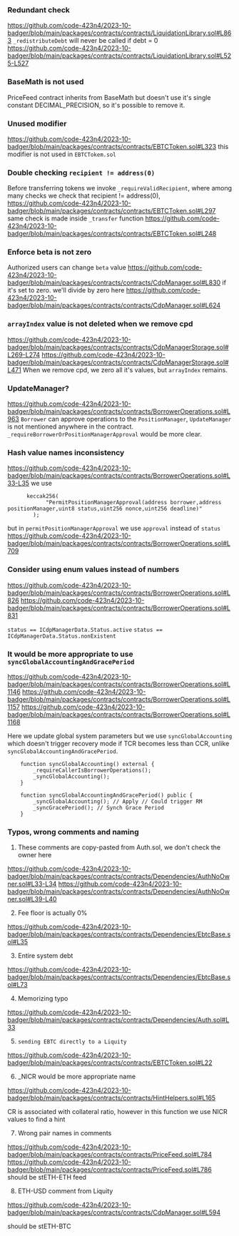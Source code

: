 ### Redundant check
https://github.com/code-423n4/2023-10-badger/blob/main/packages/contracts/contracts/LiquidationLibrary.sol#L863
`_redistributeDebt` will never be called if debt = 0
https://github.com/code-423n4/2023-10-badger/blob/main/packages/contracts/contracts/LiquidationLibrary.sol#L525-L527
### BaseMath is not used
PriceFeed contract inherits from BaseMath but doesn't use it's single constant DECIMAL_PRECISION, so it's possible to remove it.
### Unused modifier
https://github.com/code-423n4/2023-10-badger/blob/main/packages/contracts/contracts/EBTCToken.sol#L323
this modifier is not used in `EBTCTokem.sol`
### Double checking `recipient != address(0)`
Before transferring tokens we invoke `_requireValidRecipient`, where among many checks we check that recipient != address(0),
https://github.com/code-423n4/2023-10-badger/blob/main/packages/contracts/contracts/EBTCToken.sol#L297
same check is made inside `_transfer` function
https://github.com/code-423n4/2023-10-badger/blob/main/packages/contracts/contracts/EBTCToken.sol#L248
### Enforce beta is not zero
Authorized users can change `beta` value
https://github.com/code-423n4/2023-10-badger/blob/main/packages/contracts/contracts/CdpManager.sol#L830
if it's set to zero. we'll divide by zero here
https://github.com/code-423n4/2023-10-badger/blob/main/packages/contracts/contracts/CdpManager.sol#L624

### `arrayIndex` value is not deleted when we remove cpd
https://github.com/code-423n4/2023-10-badger/blob/main/packages/contracts/contracts/CdpManagerStorage.sol#L269-L274
https://github.com/code-423n4/2023-10-badger/blob/main/packages/contracts/contracts/CdpManagerStorage.sol#L471
When we remove cpd, we zero all it's values, but `arrayIndex` remains.
### UpdateManager?
https://github.com/code-423n4/2023-10-badger/blob/main/packages/contracts/contracts/BorrowerOperations.sol#L963
`Borrower` can approve operations to the `PositionManager`, `UpdateManager` is not mentioned anywhere in the contract. `_requireBorrowerOrPositionManagerApproval` would be more clear.
### Hash value names inconsistency
https://github.com/code-423n4/2023-10-badger/blob/main/packages/contracts/contracts/BorrowerOperations.sol#L33-L35
we use 
```  
      keccak256(
            "PermitPositionManagerApproval(address borrower,address positionManager,uint8 status,uint256 nonce,uint256 deadline)"
        );
```
but in `permitPositionManagerApproval` we use `approval` instead of `status`  
https://github.com/code-423n4/2023-10-badger/blob/main/packages/contracts/contracts/BorrowerOperations.sol#L709

### Consider using enum values instead of numbers
https://github.com/code-423n4/2023-10-badger/blob/main/packages/contracts/contracts/BorrowerOperations.sol#L826
https://github.com/code-423n4/2023-10-badger/blob/main/packages/contracts/contracts/BorrowerOperations.sol#L831

`status == ICdpManagerData.Status.active`
`status == ICdpManagerData.Status.nonExistent`

### It would be more appropriate to use `syncGlobalAccountingAndGracePeriod`
https://github.com/code-423n4/2023-10-badger/blob/main/packages/contracts/contracts/BorrowerOperations.sol#L1146
https://github.com/code-423n4/2023-10-badger/blob/main/packages/contracts/contracts/BorrowerOperations.sol#L1157
https://github.com/code-423n4/2023-10-badger/blob/main/packages/contracts/contracts/BorrowerOperations.sol#L1168

Here we update global system parameters but we use `syncGlobalAccounting` which doesn't trigger recovery mode if TCR becomes less than CCR, unlike `syncGlobalAccountingAndGracePeriod`.

```
    function syncGlobalAccounting() external {
        _requireCallerIsBorrowerOperations();
        _syncGlobalAccounting();
    }
```
```
    function syncGlobalAccountingAndGracePeriod() public {
        _syncGlobalAccounting(); // Apply // Could trigger RM
        _syncGracePeriod(); // Synch Grace Period
    }
```



### Typos, wrong comments and naming
1. These comments are copy-pasted from Auth.sol, we don't check the owner here

https://github.com/code-423n4/2023-10-badger/blob/main/packages/contracts/contracts/Dependencies/AuthNoOwner.sol#L33-L34
https://github.com/code-423n4/2023-10-badger/blob/main/packages/contracts/contracts/Dependencies/AuthNoOwner.sol#L39-L40

2. Fee floor is actually 0%

https://github.com/code-423n4/2023-10-badger/blob/main/packages/contracts/contracts/Dependencies/EbtcBase.sol#L35

3. Entire system debt

https://github.com/code-423n4/2023-10-badger/blob/main/packages/contracts/contracts/Dependencies/EbtcBase.sol#L73

4. Memorizing typo

https://github.com/code-423n4/2023-10-badger/blob/main/packages/contracts/contracts/Dependencies/Auth.sol#L33

5. `sending EBTC directly to a Liquity`

https://github.com/code-423n4/2023-10-badger/blob/main/packages/contracts/contracts/EBTCToken.sol#L22

6. _NICR would be more appropriate name

https://github.com/code-423n4/2023-10-badger/blob/main/packages/contracts/contracts/HintHelpers.sol#L165

CR is associated with collateral ratio, however in this function we use NICR values to find a hint

7. Wrong pair names in comments

https://github.com/code-423n4/2023-10-badger/blob/main/packages/contracts/contracts/PriceFeed.sol#L784
https://github.com/code-423n4/2023-10-badger/blob/main/packages/contracts/contracts/PriceFeed.sol#L786
should be stETH-ETH feed

8. ETH-USD comment from Liquity

https://github.com/code-423n4/2023-10-badger/blob/main/packages/contracts/contracts/CdpManager.sol#L594

should be stETH-BTC
